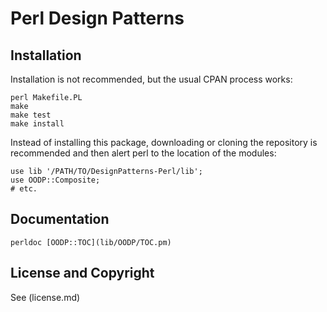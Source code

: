 Perl Design Patterns
====================

Installation
------------

Installation is not recommended, but the usual CPAN process works:

	perl Makefile.PL
	make
	make test
	make install

Instead of installing this package, downloading or cloning the repository
is recommended and then alert perl to the location of the modules:

    use lib '/PATH/TO/DesignPatterns-Perl/lib';
    use OODP::Composite;
    # etc.

Documentation
-------------

    perldoc [OODP::TOC](lib/OODP/TOC.pm)

License and Copyright
---------------------

See (license.md)
